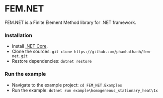 # FEM.NET

FEM.NET is a Finite Element Method library for .NET framework.

### Installation

* Install [.NET Core](https://www.microsoft.com/net/core).
* Clone the sources: `git clone https://github.com/phamhathanh/fem-net.git`
* Restore dependencies: `dotnet restore`

### Run the example

* Navigate to the example project: `cd FEM_NET.Examples`
* Run the example: `dotnet run example\homogeneous_stationary_heat\1x`